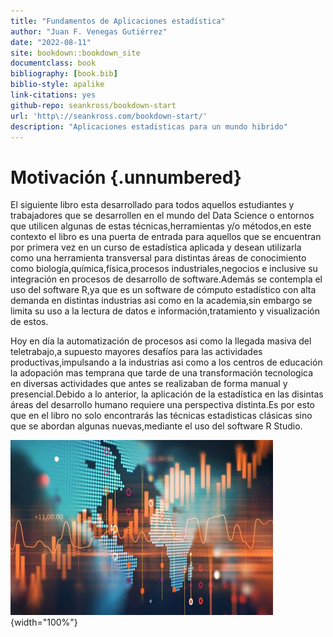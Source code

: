 ```yaml
---
title: "Fundamentos de Aplicaciones estadística"
author: "Juan F. Venegas Gutiérrez"
date: "2022-08-11"
site: bookdown::bookdown_site
documentclass: book
bibliography: [book.bib]
biblio-style: apalike
link-citations: yes
github-repo: seankross/bookdown-start
url: 'http\://seankross.com/bookdown-start/'
description: "Aplicaciones estadisticas para un mundo hibrido"
---
```


# Motivación {.unnumbered}

El siguiente libro esta desarrollado para todos aquellos estudiantes y trabajadores que se desarrollen en el mundo del Data Science o entornos que utilicen algunas de estas técnicas,herramientas y/o métodos,en este contexto el libro es una puerta de entrada para aquellos que se encuentran por primera vez en un curso de estadística aplicada y desean utilizarla como una herramienta transversal para distintas áreas de conocimiento como biología,química,física,procesos industriales,negocios e inclusive su integración en procesos de desarrollo de software.Además se contempla el uso del software R,ya que es un software de cómputo estadístico con alta demanda en distintas industrias asi como en la academia,sin embargo se limita su uso a la lectura de datos e información,tratamiento y visualización de estos.

Hoy en día la automatización de procesos asi como la llegada masiva del teletrabajo,a supuesto mayores desafíos para las actividades productivas,impulsando a la industrias asi como a los centros de educación la adopación mas temprana que tarde de una transformación tecnologica en diversas actividades que antes se realizaban de forma manual y presencial.Debido a lo anterior, la aplicación de la estadística en las disintas áreas del desarrollo humano requiere una perspectiva distinta.Es por esto que en el libro no solo encontrarás las técnicas estadisticas clásicas sino que se abordan algunas nuevas,mediante el uso del software R Studio.

![](images/topic_statistics.jpg){width="100%"}
